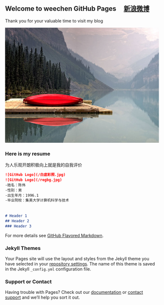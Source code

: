 ## Welcome to weechen GitHub Pages     [新浪微博](http://weibo.com/weechen233)

Thank you for your valuable time to visit my blog

![GitHub Logo](/regbg.jpg)

### Here is my resume

为人乐观开朗积极向上就是我的自我评价

```markdown
![GitHub Logo](/白底彩照.jpg)
![GitHub Logo](/regbg.jpg)
-姓名：陈伟                       
-性别：男
-出生年月：1996.1
-毕业院校：集美大学计算机科学与技术


# Header 1
## Header 2
### Header 3


```

For more details see [GitHub Flavored Markdown](https://guides.github.com/features/mastering-markdown/).

### Jekyll Themes

Your Pages site will use the layout and styles from the Jekyll theme you have selected in your [repository settings](https://github.com/weechen233/weechen233.github.io/settings). The name of this theme is saved in the Jekyll `_config.yml` configuration file.

### Support or Contact

Having trouble with Pages? Check out our [documentation](https://help.github.com/categories/github-pages-basics/) or [contact support](https://github.com/contact) and we’ll help you sort it out.
